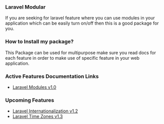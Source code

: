 ### Laravel Modular

If you are seeking for laravel feature where you can use modules in your application
which can be easily turn on/off then this is a good package for you.

### How to Install my package?

This Package can be used for multipurpose make sure you read
docs for each feature in order to make use of specific feature in your web
application.

### Active Features Documentation Links
- [Laravel Modules v1.0](https://www.learn2torials.com/a/laravel-module-management)


### Upcoming Features

- [Laravel Internationalization v1.2](#)
- [Laravel Time Zones v1.3](#)
